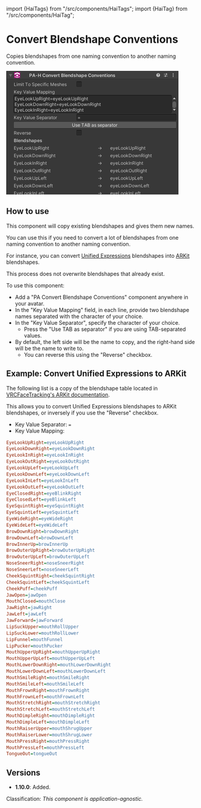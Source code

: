 ﻿import {HaiTags} from "/src/components/HaiTags";
import {HaiTag} from "/src/components/HaiTag";

# Convert Blendshape Conventions

<HaiTags>
<HaiTag isUniversal={true} />
</HaiTags>

Copies blendshapes from one naming convention to another naming convention.

![Unity_Kwht5QWD83.png](..%2Fimg%2FUnity_Kwht5QWD83.png)

## How to use

This component will copy existing blendshapes and gives them new names.

You can use this if you need to convert a lot of blendshapes from one naming convention to another naming convention.

For instance, you can convert [Unified Expressions](https://docs.vrcft.io/docs/tutorial-avatars/tutorial-avatars-extras/unified-blendshapes) blendshapes into [ARKit](https://docs.vrcft.io/docs/tutorial-avatars/tutorial-avatars-extras/compatibility/arkit) blendshapes. 

This process does not overwrite blendshapes that already exist.

To use this component:
- Add a "PA Convert Blendshape Conventions" component anywhere in your avatar.
- In the "Key Value Mapping" field, in each line, provide two blendshape names separated with the character of your choice.
- In the "Key Value Separator", specify the character of your choice.
  - Press the "Use TAB as separator" if you are using TAB-separated values.
- By default, the left side will be the name to copy, and the right-hand side will be the name to write to.
  - You can reverse this using the "Reverse" checkbox.

## Example: Convert Unified Expressions to ARKit

The following list is a copy of the blendshape table located in [VRCFaceTracking's ARKit documentation](https://docs.vrcft.io/docs/tutorial-avatars/tutorial-avatars-extras/compatibility/arkit).

This allows you to convert Unified Expressions blendshapes to ARKit blendshapes, or inversely if you use the "Reverse" checkbox.

- Key Value Separator: `=`
- Key Value Mapping:

```ini
EyeLookUpRight=eyeLookUpRight
EyeLookDownRight=eyeLookDownRight
EyeLookInRight=eyeLookInRight
EyeLookOutRight=eyeLookOutRight
EyeLookUpLeft=eyeLookUpLeft
EyeLookDownLeft=eyeLookDownLeft
EyeLookInLeft=eyeLookInLeft
EyeLookOutLeft=eyeLookOutLeft
EyeClosedRight=eyeBlinkRight
EyeClosedLeft=eyeBlinkLeft
EyeSquintRight=eyeSquintRight
EyeSquintLeft=eyeSquintLeft
EyeWideRight=eyeWideRight
EyeWideLeft=eyeWideLeft
BrowDownRight=browDownRight
BrowDownLeft=browDownLeft
BrowInnerUp=browInnerUp
BrowOuterUpRight=browOuterUpRight
BrowOuterUpLeft=browOuterUpLeft
NoseSneerRight=noseSneerRight
NoseSneerLeft=noseSneerLeft
CheekSquintRight=cheekSquintRight
CheekSquintLeft=cheekSquintLeft
CheekPuff=cheekPuff
JawOpen=jawOpen
MouthClosed=mouthClose
JawRight=jawRight
JawLeft=jawLeft
JawForward=jawForward
LipSuckUpper=mouthRollUpper
LipSuckLower=mouthRollLower
LipFunnel=mouthFunnel
LipPucker=mouthPucker
MouthUpperUpRight=mouthUpperUpRight
MouthUpperUpLeft=mouthUpperUpLeft
MouthLowerDownRight=mouthLowerDownRight
MouthLowerDownLeft=mouthLowerDownLeft
MouthSmileRight=mouthSmileRight
MouthSmileLeft=mouthSmileLeft
MouthFrownRight=mouthFrownRight
MouthFrownLeft=mouthFrownLeft
MouthStretchRight=mouthStretchRight
MouthStretchLeft=mouthStretchLeft
MouthDimpleRight=mouthDimpleRight
MouthDimpleLeft=mouthDimpleLeft
MouthRaiserUpper=mouthShrugUpper
MouthRaiserLower=mouthShrugLower
MouthPressRight=mouthPressRight
MouthPressLeft=mouthPressLeft
TongueOut=tongueOut
```

## Versions

- **1.10.0**: Added.

Classification: *This component is application-agnostic.*